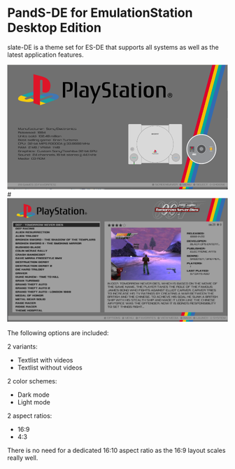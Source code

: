 # PandS-DE for EmulationStation Desktop Edition

slate-DE is a theme set for ES-DE that supports all systems as well as the latest application features.

![systems](sys.png)#
![games](game.png)

The following options are included:

2 variants:

- Textlist with videos
- Textlist without videos

2 color schemes:

- Dark mode
- Light mode

2 aspect ratios:

- 16:9
- 4:3

There is no need for a dedicated 16:10 aspect ratio as the 16:9 layout scales really well.


